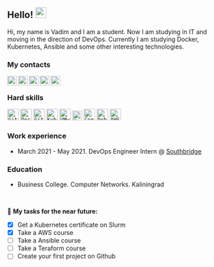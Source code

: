 ## Hello!  <img src="https://media.giphy.com/media/hvRJCLFzcasrR4ia7z/giphy.gif" width="25px">
  
Hi, my name is Vadim and I am a student. Now I am studying in IT and moving in the direction of DevOps. Currently I am studying Docker, Kubernetes, Ansible and some other interesting technologies. 

### My contacts
  
<a href="https://vk.com/crazzy144">
  <img align="left" alt="VKontakte" width="22px" src="https://upload.wikimedia.org/wikipedia/commons/thumb/2/21/VK.com-logo.svg/1920px-VK.com-logo.svg.png" />
</a>
<a href="https://twitter.com/CraZZy_144">
  <img align="left" alt="Twitter" width="22px" src="https://i.imgur.com/gjxesPV.png" />
</a>
<a href="https://discord.gg/ArBGPjFf9k">
  <img align="left" alt="Discord" width="22px" src="https://brandslogos.com/wp-content/uploads/images/discord-logo-vector.svg" />
</a>
<a href="https://t.me/CraZZy_144">
  <img align="left" alt="Abhishek's Telegram" width="22px" src="https://upload.wikimedia.org/wikipedia/commons/thumb/8/83/Telegram_2019_Logo.svg/1920px-Telegram_2019_Logo.svg.png" />
</a>
<a href="https://www.instagram.com/crazzy_144">
  <img align="left" alt="Instagram" width="22px" src="https://upload.wikimedia.org/wikipedia/commons/thumb/a/a5/Instagram_icon.png/640px-Instagram_icon.png" />
</a>
<br />

### Hard skills

<code><img height="26" alt="Git" title="Git" src="https://git-scm.com/images/logos/downloads/Git-Icon-1788C.png"></code>
<code><img height="26" alt="Docker" title="Docker" src="https://www.docker.com/sites/default/files/d8/2019-07/vertical-logo-monochromatic.png"></code>
<code><img height="26" alt="Gitlab" title="Gitlab" src="https://nuts-agency.ru/upload/iblock/bac/bacce1db8d3d0810626b33e9ed0f1545.png"></code>
<code><img height="26" alt="Kubernetes" title="Kubernetes" src="https://cc.sj-cdn.net/instructor/3b7phrfskg78q-sysdig/courses/1l0o4pww6i815/promo-image.1580659076.png"></code>
<code><img height="26" alt="VMware" title="VMware" src="https://upload.wikimedia.org/wikipedia/commons/thumb/7/7d/VMware_Workstation_Icon.png/640px-VMware_Workstation_Icon.png"></code>
<code><img height="22" alt="MySQL" title="MySQL" src="https://upload.wikimedia.org/wikipedia/commons/thumb/0/0a/MySQL_textlogo.svg/640px-MySQL_textlogo.svg.png"></code>
<code><img height="26" alt="CentOS" title="CentOS" src="https://upload.wikimedia.org/wikipedia/commons/thumb/6/63/CentOS_color_logo.svg/640px-CentOS_color_logo.svg.png"></code>
<code><img height="26" alt="Debian" title="Debian" src="https://upload.wikimedia.org/wikipedia/commons/thumb/6/66/Openlogo-debianV2.svg/640px-Openlogo-debianV2.svg.png"></code>
<code><img height="26" alt="AWS" title="AWS" src="https://cdn.ait.in.ua/wp-content/uploads/2019/04/AWS-logo.png"></code>
<br />

### Work experience

* March 2021 - May 2021.  DevOps Engineer Intern @ [Southbridge](https://southbridge.io)


### Education

* Business College. Computer Networks. Kaliningrad

<br />

🚧 **My tasks for the near future:**
<!-- TODO-IST:START -->
* [x] Get a Kubernetes certificate on Slurm
* [x] Take a AWS course
* [ ] Take a Ansible course
* [ ] Take a Teraform course
* [ ] Create your first project on Github    
<!-- TODO-IST:END -->
